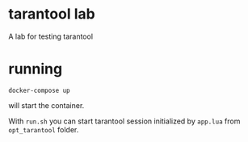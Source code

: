 # tarantool lab
A lab for testing tarantool

# running

    docker-compose up

will start the container.

With `run.sh` you can start tarantool session initialized by `app.lua` from `opt_tarantool` folder.
